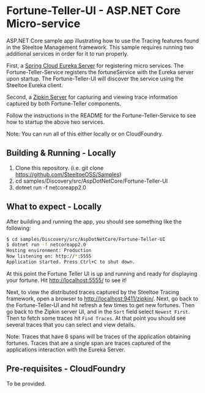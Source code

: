 # Fortune-Teller-UI - ASP.NET Core Micro-service

ASP.NET Core sample app illustrating how to use the Tracing features found in the Steeltoe Management framework. This sample requires running two additional services in order for it to run properly.

First, a [Spring Cloud Eureka Server](https://cloud.spring.io/spring-cloud-static/Edgware.SR3/multi/multi_spring-cloud-eureka-server.html) for registering micro services. The Fortune-Teller-Service registers the fortuneService with the Eureka server upon startup.  The Fortune-Teller-UI will discover the service using the Steeltoe Eureka client.

Second, a [Zipkin Server](https://zipkin.io/pages/quickstart) for capturing and viewing trace information captured by both Fortune-Teller components.

Follow the instructions in the README for the Fortune-Teller-Service to see how to startup the above two services.

Note: You can run all of this either locally or on CloudFoundry.

## Building & Running - Locally

1. Clone this repository. (i.e. git clone <https://github.com/SteeltoeOSS/Samples>)
1. cd samples/Discovery/src/AspDotNetCore/Fortune-Teller-UI
1. dotnet run -f netcoreapp2.0

## What to expect - Locally

After building and running the app, you should see something like the following:

```bash
$ cd samples/Discovery/src/AspDotNetCore/Fortune-Teller-UI
$ dotnet run -f netcoreapp2.0
Hosting environment: Production
Now listening on: http://*:5555
Application started. Press Ctrl+C to shut down.
```

At this point the Fortune Teller UI is up and running and ready for displaying your fortune. Hit <http://localhost:5555/> to see it!

Next, to view the distributed traces captured by the Steeltoe Tracing framework, open a browser to <http://localhost:9411/zipkin/>.  Next, go back to the Fortune-Teller-UI and hit refresh a few times to get new fortunes.  Then go back to the Zipkin server UI, and in the `Sort` field select `Newest First`. Then to fetch some traces hit `Find Traces`.  At that point you should see several traces that you can select and view details.

Note: Traces that have 6 spans will be traces of the application obtaining fortunes.  Traces that are a single span are traces captured of the applications interaction with the Eureka Server.

## Pre-requisites - CloudFoundry

To be provided.